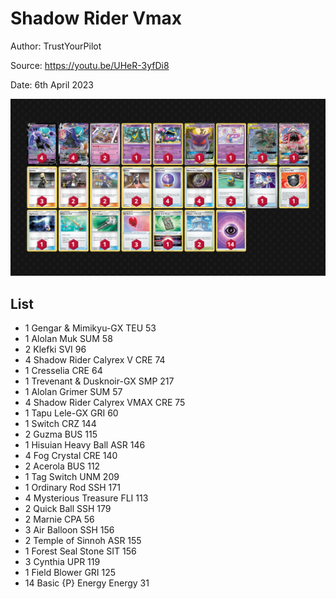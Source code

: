 # Shadow Rider Vmax

Author: TrustYourPilot

Source: <https://youtu.be/UHeR-3yfDi8>

Date: 6th April 2023

![decklist](../../images/SVI/Shadow%20Rider%20Vmax/4-%20Shadow%20Rider%20Vmax.png)

## List

* 1 Gengar & Mimikyu-GX TEU 53
* 1 Alolan Muk SUM 58
* 2 Klefki SVI 96
* 4 Shadow Rider Calyrex V CRE 74
* 1 Cresselia CRE 64
* 1 Trevenant & Dusknoir-GX SMP 217
* 1 Alolan Grimer SUM 57
* 4 Shadow Rider Calyrex VMAX CRE 75
* 1 Tapu Lele-GX GRI 60
* 1 Switch CRZ 144
* 2 Guzma BUS 115
* 1 Hisuian Heavy Ball ASR 146
* 4 Fog Crystal CRE 140
* 2 Acerola BUS 112
* 1 Tag Switch UNM 209
* 1 Ordinary Rod SSH 171
* 4 Mysterious Treasure FLI 113
* 2 Quick Ball SSH 179
* 2 Marnie CPA 56
* 3 Air Balloon SSH 156
* 2 Temple of Sinnoh ASR 155
* 1 Forest Seal Stone SIT 156
* 3 Cynthia UPR 119
* 1 Field Blower GRI 125
* 14 Basic {P} Energy Energy 31
